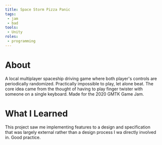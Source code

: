 ```yaml
---
title: Space Storm Pizza Panic
tags:
 - jam
 - bad
tools:
 - Unity
roles:
 - programming
---
```


# About
A local multiplayer spaceship driving game where both player's controls are periodically randomized. Practically impossible to play, let alone beat. The core idea came from the thought of having to play finger twister with someone on a single keyboard. Made for the 2020 GMTK Game Jam.

# What I Learned
This project saw me implementing features to a design and specification that was largely external rather than a design process I wa directly involved in. Good practice.